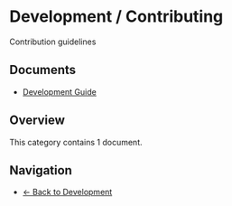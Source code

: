 # Development / Contributing

Contribution guidelines

## Documents

- [Development Guide](./development.md)

## Overview

This category contains 1 document.

## Navigation

- [← Back to Development](../)
